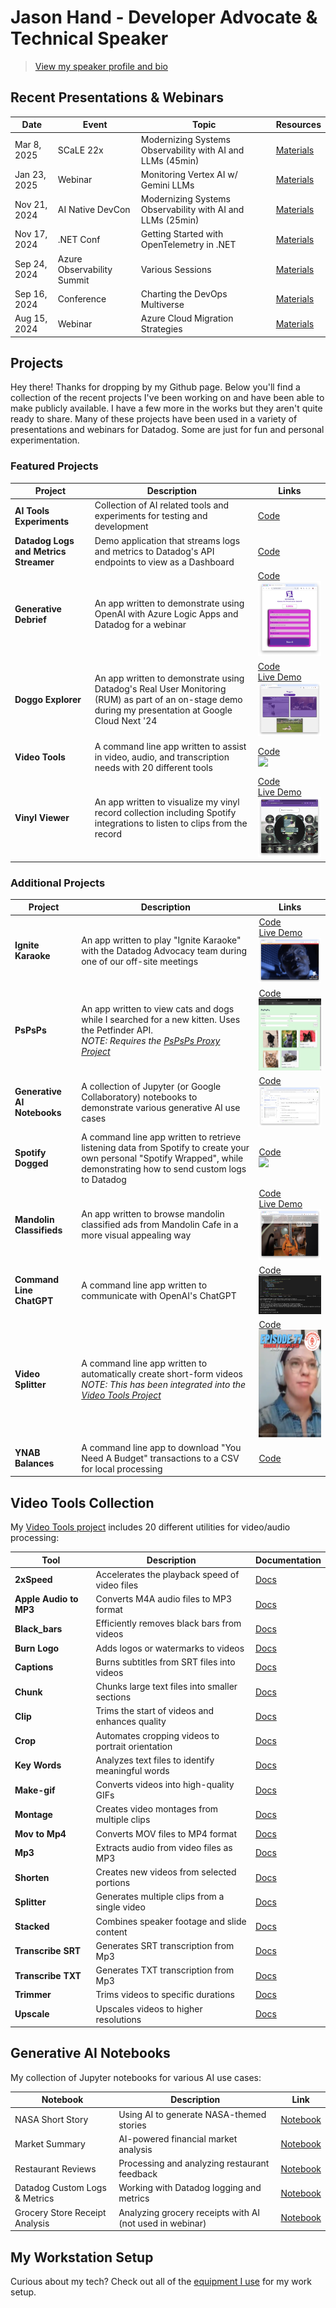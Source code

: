 # Jason Hand - Developer Advocate & Technical Speaker

> [View my speaker profile and bio](https://github.com/jasonhand/speaker)

## Recent Presentations & Webinars

| Date | Event | Topic | Resources |
|------|-------|-------|-----------|
| Mar 8, 2025 | SCaLE 22x | Modernizing Systems Observability with AI and LLMs (45min) | [Materials](https://github.com/jasonhand/scale22x) |
| Jan 23, 2025 | Webinar | Monitoring Vertex AI w/ Gemini LLMs | [Materials](https://github.com/jasonhand/monitoring_vertex_ai_LLMs) |
| Nov 21, 2024 | AI Native DevCon | Modernizing Systems Observability with AI and LLMs (25min) | [Materials](https://github.com/jasonhand/ai_native_dev_con) |
| Nov 17, 2024 | .NET Conf | Getting Started with OpenTelemetry in .NET | [Materials](https://github.com/jasonhand/DotNetConf24) |
| Sep 24, 2024 | Azure Observability Summit | Various Sessions | [Materials](https://github.com/jasonhand/Azure_Observability_Summit_2024) |
| Sep 16, 2024 | Conference | Charting the DevOps Multiverse | [Materials](https://github.com/jasonhand/charting_the_devops_multiverse) |
| Aug 15, 2024 | Webinar | Azure Cloud Migration Strategies | [Materials](https://github.com/jasonhand/azure_cloud_migration_strategies) |

## Projects

Hey there! Thanks for dropping by my Github page. Below you'll find a collection of the recent projects I've been working on and have been able to make publicly available. I have a few more in the works but they aren't quite ready to share. Many of these projects have been used in a variety of presentations and webinars for Datadog. Some are just for fun and personal experimentation.

### Featured Projects

| Project | Description | Links |
|---------|-------------|-------|
| **AI Tools Experiments** | Collection of AI related tools and experiments for testing and development | [Code](https://github.com/jasonhand/ai-tools-experiments) |
| **Datadog Logs and Metrics Streamer** | Demo application that streams logs and metrics to Datadog's API endpoints to view as a Dashboard | [Code](https://github.com/jasonhand/Datadog_Logs_and_Metrics_Streamer) |
| **Generative Debrief** | An app written to demonstrate using OpenAI with Azure Logic Apps and Datadog for a webinar | [Code](https://github.com/jasonhand/generative-debrief) <br> ![](https://github.com/jasonhand/generative-debrief/raw/main/images/screenshot.png) |
| **Doggo Explorer** | An app written to demonstrate using Datadog's Real User Monitoring (RUM) as part of an on-stage demo during my presentation at Google Cloud Next '24 | [Code](https://github.com/jasonhand/doggo-explorer) <br> [Live Demo](https://jasonhand.github.io/doggo-explorer/) <br> ![](https://github.com/jasonhand/doggo-explorer/raw/main/images/doggo-explorer_thumb.png) |
| **Video Tools** | A command line app written to assist in video, audio, and transcription needs with 20 different tools | [Code](https://github.com/jasonhand/video_tools) <br> ![](https://github.com/jasonhand/video_tools/blob/main/tutorial/tutorial1.png) |
| **Vinyl Viewer** | An app written to visualize my vinyl record collection including Spotify integrations to listen to clips from the record | [Code](https://github.com/jasonhand/vinyl-viewer) <br> [Live Demo](https://jasonhand.github.io/vinyl-viewer/) <br> ![](https://github.com/jasonhand/vinyl-viewer/raw/main/images/vinyl-viewer2_thumb.png) |

### Additional Projects

| Project | Description | Links |
|---------|-------------|-------|
| **Ignite Karaoke** | An app written to play "Ignite Karaoke" with the Datadog Advocacy team during one of our off-site meetings | [Code](https://github.com/jasonhand/js-ignite-karaoke) <br> [Live Demo](https://jasonhand.github.io/js-ignite-karaoke/) <br> ![](https://github.com/jasonhand/js-ignite-karaoke/raw/main/img/Ignite_Karaoke_thumb.png) |
| **PsPsPs** | An app written to view cats and dogs while I searched for a new kitten. Uses the Petfinder API. <br> *NOTE: Requires the [PsPsPs Proxy Project](https://github.com/jasonhand/psps-proxy)* | [Code](https://github.com/jasonhand/pspsps) <br> ![](https://github.com/jasonhand/pspsps/raw/main/images/PsPsPs_thumb.png) |
| **Generative AI Notebooks** | A collection of Jupyter (or Google Collaboratory) notebooks to demonstrate various generative AI use cases | [Code](https://github.com/jasonhand/notebooks) <br> ![](https://github.com/jasonhand/notebooks/raw/main/images/screenshot_thumbnail1.png) |
| **Spotify Dogged** | A command line app written to retrieve listening data from Spotify to create your own personal "Spotify Wrapped", while demonstrating how to send custom logs to Datadog | [Code](https://github.com/jasonhand/spotify_dogged) <br> ![](https://github.com/jasonhand/spotify_dogged/raw/main/img/screenshot_2_thumb.png) |
| **Mandolin Classifieds** | An app written to browse mandolin classified ads from Mandolin Cafe in a more visual appealing way | [Code](https://github.com/jasonhand/mandolin-classifieds) <br> [Live Demo](https://jasonhand.github.io/mandolin-classifieds/) <br> ![](https://github.com/jasonhand/mandolin-classifieds/raw/main/images/screenshot_thumb.png) |
| **Command Line ChatGPT** | A command line app written to communicate with OpenAI's ChatGPT | [Code](https://github.com/jasonhand/cli-gpt-python-chatbot) <br> ![](https://github.com/jasonhand/cli-gpt-python-chatbot/raw/main/images/screenshot-terminal_thumb.png) |
| **Video Splitter** | A command line app written to automatically create short-form videos <br> *NOTE: This has been integrated into the [Video Tools Project](https://github.com/jasonhand/video_tools)* | [Code](https://github.com/jasonhand/VideoSplitter) <br> ![](https://github.com/jasonhand/VideoSplitter/raw/master/documentation/clipped_video_thumb.png) |
| **YNAB Balances** | A command line app to download "You Need A Budget" transactions to a CSV for local processing | [Code](https://github.com/jasonhand/ynab_balances_to_csv) |

## Video Tools Collection

My [Video Tools project](https://github.com/jasonhand/video_tools) includes 20 different utilities for video/audio processing:

| Tool | Description | Documentation |
|------|-------------|---------------|
| **2xSpeed** | Accelerates the playback speed of video files | [Docs](https://github.com/jasonhand/video_tools/blob/main/services/2xSpeed/2xSpeed_README.md) |
| **Apple Audio to MP3** | Converts M4A audio files to MP3 format | [Docs](https://github.com/jasonhand/video_tools/blob/main/services/apple-to-mp3/convert_m4a_to_mp3_README.md) |
| **Black_bars** | Efficiently removes black bars from videos | [Docs](https://github.com/jasonhand/video_tools/blob/main/services/black_bars/black_bars_README.md) |
| **Burn Logo** | Adds logos or watermarks to videos | [Docs](https://github.com/jasonhand/video_tools/blob/main/services/burn_logo/burn_logo_README.md) |
| **Captions** | Burns subtitles from SRT files into videos | [Docs](https://github.com/jasonhand/video_tools/blob/main/services/captions/captions_README.md) |
| **Chunk** | Chunks large text files into smaller sections | [Docs](https://github.com/jasonhand/video_tools/blob/main/services/chunk/chunk_README.md) |
| **Clip** | Trims the start of videos and enhances quality | [Docs](https://github.com/jasonhand/video_tools/blob/main/services/clip/clip_README.md) |
| **Crop** | Automates cropping videos to portrait orientation | [Docs](https://github.com/jasonhand/video_tools/blob/main/services/clip/clip_README.md) |
| **Key Words** | Analyzes text files to identify meaningful words | [Docs](https://github.com/jasonhand/video_tools/blob/main/services/key_words/key_words_README.md) |
| **Make-gif** | Converts videos into high-quality GIFs | [Docs](https://github.com/jasonhand/video_tools/blob/main/services/make_gif/make_gif_README.md) |
| **Montage** | Creates video montages from multiple clips | [Docs](https://github.com/jasonhand/video_tools/blob/main/services/montage/montage_README.md) |
| **Mov to Mp4** | Converts MOV files to MP4 format | [Docs](https://github.com/jasonhand/video_tools/blob/main/services/Mov_to_Mp4/mov_to_mp4_README.md) |
| **Mp3** | Extracts audio from video files as MP3 | [Docs](https://github.com/jasonhand/video_tools/blob/main/services/mp3/mp3_README.md) |
| **Shorten** | Creates new videos from selected portions | [Docs](https://github.com/jasonhand/video_tools/blob/main/services/shorten/shorten_README.md) |
| **Splitter** | Generates multiple clips from a single video | [Docs](https://github.com/jasonhand/video_tools/blob/main/services/splitter/splitter_README.md) |
| **Stacked** | Combines speaker footage and slide content | [Docs](https://github.com/jasonhand/video_tools/blob/main/services/stacked/stacked_README.md) |
| **Transcribe SRT** | Generates SRT transcription from Mp3 | [Docs](https://github.com/jasonhand/video_tools/blob/main/services/transcribe/transcribeSRT_README.md) |
| **Transcribe TXT** | Generates TXT transcription from Mp3 | [Docs](https://github.com/jasonhand/video_tools/blob/main/services/transcribe/transcribeTXT_README.md) |
| **Trimmer** | Trims videos to specific durations | [Docs](https://github.com/jasonhand/video_tools/blob/main/services/trimmer/trimmer_README.md) |
| **Upscale** | Upscales videos to higher resolutions | [Docs](https://github.com/jasonhand/video_tools/blob/main/services/upscale/upscale_README.md) |

## Generative AI Notebooks

My collection of Jupyter notebooks for various AI use cases:

| Notebook | Description | Link |
|----------|-------------|------|
| NASA Short Story | Using AI to generate NASA-themed stories | [Notebook](https://github.com/jasonhand/notebooks/blob/main/nasa-short-stories.ipynb) |
| Market Summary | AI-powered financial market analysis | [Notebook](https://github.com/jasonhand/notebooks/blob/main/market-summary.ipynb) |
| Restaurant Reviews | Processing and analyzing restaurant feedback | [Notebook](https://github.com/jasonhand/notebooks/blob/main/restaurant-reviews.ipynb) |
| Datadog Custom Logs & Metrics | Working with Datadog logging and metrics | [Notebook](https://github.com/jasonhand/notebooks/blob/main/datadog-custom-logs.ipynb) |
| Grocery Store Receipt Analysis | Analyzing grocery receipts with AI (not used in webinar) | [Notebook](https://github.com/jasonhand/notebooks/blob/main/grocery-receipt-analysis.ipynb) |

## My Workstation Setup

Curious about my tech? Check out all of the [equipment I use](workstation/README.md) for my work setup.

